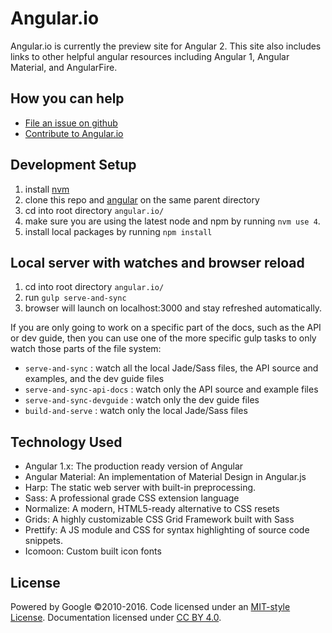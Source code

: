 # Angular.io
Angular.io is currently the preview site for Angular 2. This site also includes links to other helpful angular resources including Angular 1, Angular Material, and AngularFire.

## How you can help
- [File an issue on github](https://github.com/angular/angular.io/issues)
- [Contribute to Angular.io](https://github.com/angular/angular.js/blob/master/CONTRIBUTING.md)


## Development Setup
1. install [nvm](https://github.com/creationix/nvm)
2. clone this repo and [angular](https://github.com/angular/angular) on the same parent directory
3. cd into root directory `angular.io/`
4. make sure you are using the latest node and npm by running `nvm use 4`.
5. install local packages by running `npm install`

## Local server with watches and browser reload
 1. cd into root directory `angular.io/`
 2. run `gulp serve-and-sync`
 3. browser will launch on localhost:3000 and stay refreshed automatically.

If you are only going to work on a specific part of the docs, such as the API or dev guide, then you can use one of the more specific gulp tasks to only watch those parts of the file system:

* `serve-and-sync` : watch all the local Jade/Sass files, the API source and examples, and the dev guide files
* `serve-and-sync-api-docs` : watch only the API source and example files
* `serve-and-sync-devguide` : watch only the dev guide files
* `build-and-serve` : watch only the local Jade/Sass files

## Technology Used
- Angular 1.x: The production ready version of Angular
- Angular Material: An implementation of Material Design in Angular.js
- Harp: The static web server with built-in preprocessing.
- Sass: A professional grade CSS extension language
- Normalize: A modern, HTML5-ready alternative to CSS resets
- Grids: A highly customizable CSS Grid Framework built with Sass
- Prettify: A JS module and CSS for syntax highlighting of source code snippets.
- Icomoon: Custom built icon fonts


## License
Powered by Google ©2010-2016. Code licensed under an [MIT-style License](https://github.com/angular/angular.io/blob/master/LICENSE). Documentation licensed under [CC BY 4.0](http://creativecommons.org/licenses/by/4.0/).
